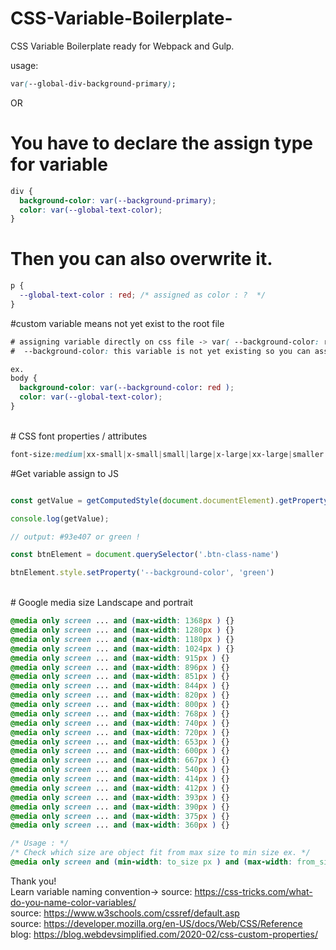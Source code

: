 # CSS-Variable-Boilerplate-
CSS Variable Boilerplate ready for Webpack and Gulp.

usage: 
```CSS
var(--global-div-background-primary);
```

OR

# You have to declare the assign type for variable 
```CSS
div {
  background-color: var(--background-primary);
  color: var(--global-text-color);
}
```

# Then you can also overwrite it.
```CSS
p {
  --global-text-color : red; /* assigned as color : ?  */
}
```
#custom variable means not yet exist to the root file
```CSS
# assigning variable directly on css file -> var( --background-color: red );
#  --background-color: this variable is not yet existing so you can assign a value on it.

ex.
body {
  background-color: var(--background-color: red );
  color: var(--global-text-color);
}
```
<br />
# CSS font properties / attributes

```CSS
font-size:medium|xx-small|x-small|small|large|x-large|xx-large|smaller|larger|length|initial|inherit;
```
#Get variable assign to JS 
```javaScript

const getValue = getComputedStyle(document.documentElement).getPropertyValue('--global-text-color');

console.log(getValue);

// output: #93e407 or green !

const btnElement = document.querySelector('.btn-class-name')

btnElement.style.setProperty('--background-color', 'green')

```
<br />
# Google media size Landscape and portrait

```CSS
@media only screen ... and (max-width: 1368px ) {}
@media only screen ... and (max-width: 1280px ) {}
@media only screen ... and (max-width: 1180px ) {}
@media only screen ... and (max-width: 1024px ) {}
@media only screen ... and (max-width: 915px ) {}
@media only screen ... and (max-width: 896px ) {}
@media only screen ... and (max-width: 851px ) {}
@media only screen ... and (max-width: 844px ) {}
@media only screen ... and (max-width: 820px ) {}
@media only screen ... and (max-width: 800px ) {}
@media only screen ... and (max-width: 768px ) {}
@media only screen ... and (max-width: 740px ) {}
@media only screen ... and (max-width: 720px ) {}
@media only screen ... and (max-width: 653px ) {}
@media only screen ... and (max-width: 600px ) {}
@media only screen ... and (max-width: 667px ) {}
@media only screen ... and (max-width: 540px ) {}
@media only screen ... and (max-width: 414px ) {}
@media only screen ... and (max-width: 412px ) {}
@media only screen ... and (max-width: 393px ) {}
@media only screen ... and (max-width: 390px ) {}
@media only screen ... and (max-width: 375px ) {}
@media only screen ... and (max-width: 360px ) {}

/* Usage : */
/* Check which size are object fit from max size to min size ex. */
@media only screen and (min-width: to_size px ) and (max-width: from_size px ) {}

```


Thank you!
<br /> Learn variable naming convention-> source: https://css-tricks.com/what-do-you-name-color-variables/ 
<br /> source: https://www.w3schools.com/cssref/default.asp
<br /> source: https://developer.mozilla.org/en-US/docs/Web/CSS/Reference 
<br /> blog: https://blog.webdevsimplified.com/2020-02/css-custom-properties/
